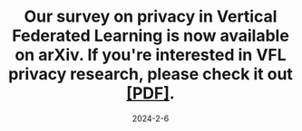 ---
title: Our survey on privacy in Vertical Federated Learning is now available on arXiv. If you're interested in VFL privacy research, please check it out [[PDF]](https://arxiv.org/abs/2402.03688).
date: 2024-2-6
---